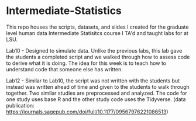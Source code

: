 # Intermediate-Statistics
This repo houses the scripts, datasets, and slides I created for the graduate level human data Intermediate Statisitcs course I TA'd and taught labs for at LSU.

Lab10 - Designed to simulate data. Unlike the previous labs, this lab gave the students a completed script and we walked through how to assess code to derive what it is doing. The idea for this week is to teach how to understand code that someone else has written.

Lab12 - Similar to Lab10, the script was not written with the students but instead was written ahead of time and given to the students to walk through together. Two similar studies are preprocessed and analyzed. The code for one study uses base R and the other study code uses the Tidyverse. (data publication: https://journals.sagepub.com/doi/full/10.1177/09567976221086513)